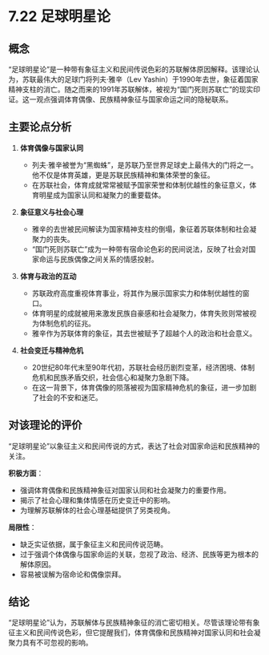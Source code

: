 # 7.22 足球明星论

## 概念

“足球明星论”是一种带有象征主义和民间传说色彩的苏联解体原因解释。该理论认为，苏联最伟大的足球门将列夫·雅辛（Lev Yashin）于1990年去世，象征着国家精神支柱的消亡。随之而来的1991年苏联解体，被视为“国门死则苏联亡”的现实印证。这一观点强调体育偶像、民族精神象征与国家命运之间的隐秘联系。

## 主要论点分析

1. **体育偶像与国家认同**
   * 列夫·雅辛被誉为“黑蜘蛛”，是苏联乃至世界足球史上最伟大的门将之一。他不仅是体育英雄，更是苏联民族精神和集体荣誉的象征。
   * 在苏联社会，体育成就常常被赋予国家荣誉和体制优越性的象征意义，体育明星成为国家认同和凝聚力的重要载体。

2. **象征意义与社会心理**
   * 雅辛的去世被民间解读为国家精神支柱的倒塌，象征着苏联体制和社会凝聚力的丧失。
   * “国门死则苏联亡”成为一种带有宿命论色彩的民间说法，反映了社会对国家命运与民族偶像之间关系的情感投射。

3. **体育与政治的互动**
   * 苏联政府高度重视体育事业，将其作为展示国家实力和体制优越性的窗口。
   * 体育明星的成就被用来激发民族自豪感和社会凝聚力，体育失败则常被视为体制危机的征兆。
   * 雅辛作为苏联体育的象征，其去世被赋予了超越个人的政治和社会意义。

4. **社会变迁与精神危机**
   * 20世纪80年代末至90年代初，苏联社会经历剧烈变革，经济困境、体制危机和民族矛盾交织，社会信心和凝聚力急剧下降。
   * 在这一背景下，体育偶像的陨落被视为国家精神危机的象征，进一步加剧了社会的不安和迷茫。

## 对该理论的评价

“足球明星论”以象征主义和民间传说的方式，表达了社会对国家命运和民族精神的关注。

**积极方面**：
* 强调体育偶像和民族精神象征对国家认同和社会凝聚力的重要作用。
* 揭示了社会心理和集体情感在历史变迁中的影响。
* 为理解苏联解体的社会心理基础提供了另类视角。

**局限性**：
* 缺乏实证依据，属于象征主义和民间传说范畴。
* 过于强调个体偶像与国家命运的关联，忽视了政治、经济、民族等更为根本的解体原因。
* 容易被误解为宿命论和偶像崇拜。

## 结论

“足球明星论”认为，苏联解体与民族精神象征的消亡密切相关。尽管该理论带有象征主义和民间传说色彩，但它提醒我们，体育偶像和民族精神对国家认同和社会凝聚力具有不可忽视的影响。